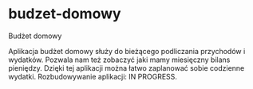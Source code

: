 # budzet-domowy
Budżet domowy

Aplikacja budżet domowy służy do bieżącego podliczania przychodów i wydatków. Pozwala nam też zobaczyć jaki mamy miesięczny bilans pieniędzy. Dzięki tej aplikacji można łatwo zaplanować sobie codzienne wydatki.
Rozbudowywanie aplikacji: IN PROGRESS.
